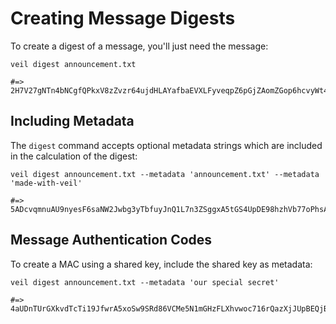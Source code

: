# Creating Message Digests

To create a digest of a message, you'll just need the message:

```shell
veil digest announcement.txt

#=> 2H7V27gNTn4bNCgfQPkxV8zZvzr64ujdHLAYafbaEVXLFyveqpZ6pGjZAomZGop6hcvyWt4QtvYwEhKELHcRVUHf
```

## Including Metadata

The `digest` command accepts optional metadata strings which are included in the calculation of the
digest:

```shell
veil digest announcement.txt --metadata 'announcement.txt' --metadata 'made-with-veil'

#=> 5ADcvqmnuAU9nyesF6saNW2Jwbg3yTbfuyJnQ1L7n3ZSggxA5tGS4UpDE98hzhVb77oPhsACeHk8STqdo2T6ZpK
```

## Message Authentication Codes

To create a MAC using a shared key, include the shared key as metadata:

```shell
veil digest announcement.txt --metadata 'our special secret'

#=> 4aUDnTUrGXkvdTcTi19JfwrA5xoSw9SRd86VCMe5N1mGHzFLXhvwoc716rQazXjJUpBEQjBnfqUBHsiRMBiyX1M1
```

